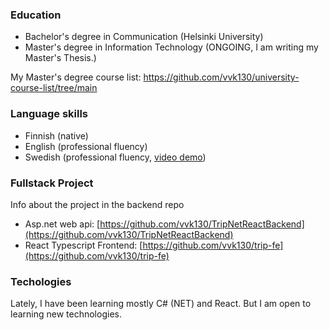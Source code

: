 ###

### Education
- Bachelor's degree in Communication (Helsinki University)
- Master's degree in Information Technology (ONGOING, I am writing my Master's Thesis.)

My Master's degree course list: https://github.com/vvk130/university-course-list/tree/main

### Language skills
- Finnish (native)
- English (professional fluency)
- Swedish (professional fluency, [video demo](https://github.com/vvk130/swedish/blob/main/README.md))

### Fullstack Project
Info about the project in the backend repo
- Asp.net web api: [https://github.com/vvk130/TripNetReactBackend](https://github.com/vvk130/TripNetReactBackend)
- React Typescript Frontend: [https://github.com/vvk130/trip-fe](https://github.com/vvk130/trip-fe)

### Techologies
Lately, I have been learning mostly C# (NET) and React. But I am open to learning new technologies. 
